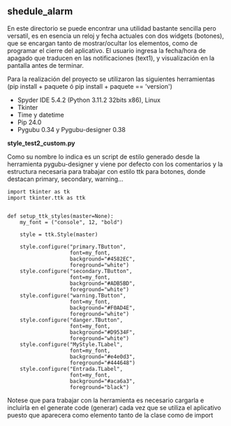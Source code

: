 

## shedule_alarm ##

En este directorio se puede encontrar una utilidad bastante sencilla pero versatil, es en esencia un reloj y fecha actuales con dos widgets (botones), que se encargan tanto de mostrar/ocultar los elementos, como de programar el cierre del aplicativo. El usuario ingresa la fecha/hora de apagado que traducen en las notificaciones (text1), y visualización en la pantalla antes de terminar.

Para la realización del proyecto se utilizaron las siguientes herramientas (pip install + paquete ó pip install + paquete == 'version')

- Spyder IDE 5.4.2 (Python 3.11.2 32bits x86), Linux
- Tkinter
- Time y datetime
- Pip 24.0
- Pygubu 0.34 y Pygubu-designer 0.38

__style_test2_custom.py__

Como su nombre lo indica es un script de estilo generado desde la herramienta pygubu-designer y viene por defecto con los comentarios y la estructura necesaria para trabajar con estilo ttk para botones, donde destacan primary, secondary, warning... 

```
import tkinter as tk
import tkinter.ttk as ttk


def setup_ttk_styles(master=None):
    my_font = ("console", 12, "bold")
    
    style = ttk.Style(master)
    
    style.configure("primary.TButton",
                    font=my_font,
                    background="#4582EC",
                    foreground="white")
    style.configure("secondary.TButton",
                    font=my_font,
                    background="#ADB5BD", 
                    foreground="white")
    style.configure("warning.TButton",
                    font=my_font,
                    background="#F0AD4E", 
                    foreground="white")    
    style.configure("danger.TButton",
                    font=my_font,
                    background="#D9534F", 
                    foreground="white")
    style.configure("MyStyle.TLabel",
                    font=my_font,
                    background="#e4e0d3", 
                    foreground="#444648")
    style.configure("Entrada.TLabel",
                    font=my_font, 
                    background="#aca6a3", 
                    foreground="black")
```

Notese que para trabajar con la herramienta es necesario cargarla e incluirla en el generate code (generar) cada vez que se utiliza el aplicativo puesto que aparecera como elemento tanto de la clase como de import  

